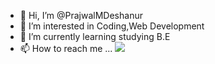 - 👋 Hi, I’m @PrajwalMDeshanur
- 👀 I’m interested in Coding,Web Development
- 🌱 I’m currently learning studying B.E
- 📫 How to reach me ...
![](https://komarev.com/ghpvc/?username=PrajwalMDeshanur)

<!---
PrajwalMDeshanur/PrajwalMDeshanur is a ✨ special ✨ repository because its `README.md` (this file) appears on your GitHub profile.
You can click the Preview link to take a look at your changes.
--->
